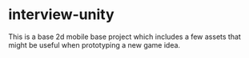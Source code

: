 # interview-unity

This is a base 2d mobile base project which includes a few assets that might be useful when prototyping a new game idea.
